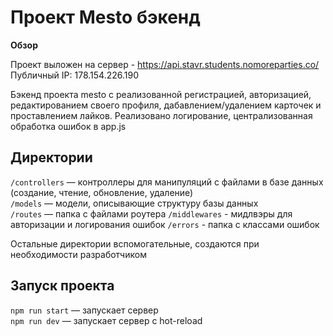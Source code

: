 # Проект Mesto бэкенд

**Обзор**

Проект выложен на сервер - https://api.stavr.students.nomoreparties.co/
Публичный IP: 178.154.226.190

Бэкенд проекта mesto с реализованной регистрацией, авторизацией, редактированием своего профиля, дабавлением/удалением карточек и проставлением лайков.
Реализовано логирование, централизованная обработка ошибок в app.js

## Директории

`/controllers` — контроллеры для манипуляций с файлами в базе данных (создание, чтение, обновление, удаление)  
`/models` — модели, описывающие структуру базы данных  
`/routes` — папка с файлами роутера
`/middlewares` - мидлвэры для авторизации и логирования ошибок
`/errors` - папка с классами ошибок
  
Остальные директории вспомогательные, создаются при необходимости разработчиком

## Запуск проекта

`npm run start` — запускает сервер   
`npm run dev` — запускает сервер с hot-reload
